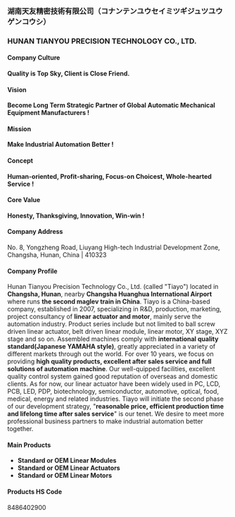 ### 湖南天友精密技術有限公司（コナンテンユウセイミツギジュツユウゲンコウシ）
### HUNAN TIANYOU PRECISION TECHNOLOGY CO., LTD.
#### Company Culture
**Quality is Top Sky, Client is Close Friend.**
#### Vision
**Become Long Term Strategic Partner of Global Automatic Mechanical Equipment Manufacturers !**
#### Mission
**Make Industrial Automation Better !**
#### Concept
**Human-oriented, Profit-sharing, Focus-on Choicest, Whole-hearted Service !**
#### Core Value
**Honesty, Thanksgiving, Innovation, Win-win !**
#### Company Address
No. 8, Yongzheng Road, Liuyang High-tech Industrial Development Zone, Changsha, Hunan, China | 410323
#### Company Profile
Hunan Tianyou Precision Technology Co., Ltd. (called "Tiayo") located in **Changsha, Hunan**, nearby **Changsha Huanghua International Airport** where runs **the second maglev train in China**. Tiayo is a China-based company, established in 2007, specializing in R&D, production, marketing, project consultancy of **linear actuator and motor**, mainly serve the automation industry. Product series include but not limited to ball screw driven linear actuator, belt driven linear module, linear motor, XY stage, XYZ stage and so on. Assembled machines comply with **international quality standard(Japanese YAMAHA style)**, greatly appreciated in a variety of different markets through out the world.
For over 10 years, we focus on providing **high quality products, excellent after sales service and full solutions of automation machine**. Our well-quipped facilities, excellent quality control system gained good reputation of overseas and domestic clients.
As for now, our linear actuator have been widely used in PC, LCD, PCB, LED, PDP, biotechnology, semiconductor, automotive, optical, food, medical, energy and related industries.
Tiayo will initiate the second phase of our development strategy, "**reasonable price, efficient production time and lifelong time after sales service**" is our tenet. We desire to meet more professional business partners to make industrial automation better together.
#### Main Products
- **Standard or OEM Linear Modules**
- **Standard or OEM Linear Actuators**
- **Standard or OEM Linear Motors**
#### Products HS Code
8486402900
